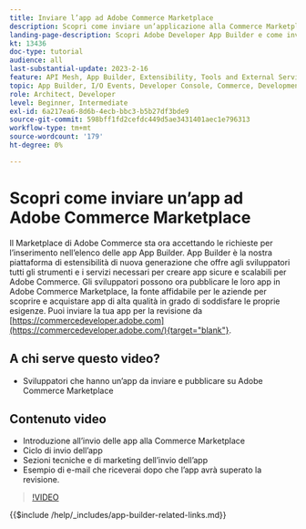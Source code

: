 ```yaml
---
title: Inviare l’app ad Adobe Commerce Marketplace
description: Scopri come inviare un’applicazione alla Commerce Marketplace.
landing-page-description: Scopri Adobe Developer App Builder e come inviare un’app a Commerce Marketplace.
kt: 13436
doc-type: tutorial
audience: all
last-substantial-update: 2023-2-16
feature: API Mesh, App Builder, Extensibility, Tools and External Services
topic: App Builder, I/O Events, Developer Console, Commerce, Development, Integrations
role: Architect, Developer
level: Beginner, Intermediate
exl-id: 6a217ea6-8d6b-4ecb-bbc3-b5b27df3bde9
source-git-commit: 598bff1fd2cefdc449d5ae3431401aec1e796313
workflow-type: tm+mt
source-wordcount: '179'
ht-degree: 0%

---
```


# Scopri come inviare un’app ad Adobe Commerce Marketplace

Il Marketplace di Adobe Commerce sta ora accettando le richieste per l’inserimento nell’elenco delle app App Builder. App Builder è la nostra piattaforma di estensibilità di nuova generazione che offre agli sviluppatori tutti gli strumenti e i servizi necessari per creare app sicure e scalabili per Adobe Commerce. Gli sviluppatori possono ora pubblicare le loro app in Adobe Commerce Marketplace, la fonte affidabile per le aziende per scoprire e acquistare app di alta qualità in grado di soddisfare le proprie esigenze. Puoi inviare la tua app per la revisione da [https://commercedeveloper.adobe.com](https://commercedeveloper.adobe.com/){target="blank"}.

## A chi serve questo video?

* Sviluppatori che hanno un’app da inviare e pubblicare su Adobe Commerce Marketplace

## Contenuto video

* Introduzione all’invio delle app alla Commerce Marketplace
* Ciclo di invio dell’app
* Sezioni tecniche e di marketing dell’invio dell’app
* Esempio di e-mail che riceverai dopo che l’app avrà superato la revisione.

>[!VIDEO](https://video.tv.adobe.com/v/3420313)

{{$include /help/_includes/app-builder-related-links.md}}

